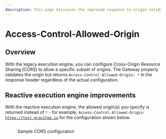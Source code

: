 ```yaml
---
description: This page discusses the improved response to origin validation
---
```


# Access-Control-Allowed-Origin

## Overview

With the legacy execution engine, you can configure Cross-Origin Resource Sharing (CORS) to allow a specific subset of origins. The Gateway properly validates the origin but returns `Access-Control-Allowed-Origin: *` in the response header regardless of the actual configuration.

## Reactive execution engine improvements

With the reactive execution engine, the allowed origin(s) you specify is returned instead of `*` - for example, `Access-Control-Allowed-Origin:` [`https://test.gravitee.io`](https://test.gravitee.io/) for the configuration shown below.

<figure><img src="https://docs.gravitee.io/images/apim/3.x/event-native/event-native-api-management-cors.png" alt=""><figcaption><p>Sample CORS configuration</p></figcaption></figure>
